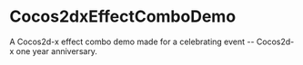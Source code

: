 # Cocos2dxEffectComboDemo
A Cocos2d-x effect combo demo made for a celebrating event -- Cocos2d-x one year anniversary.
